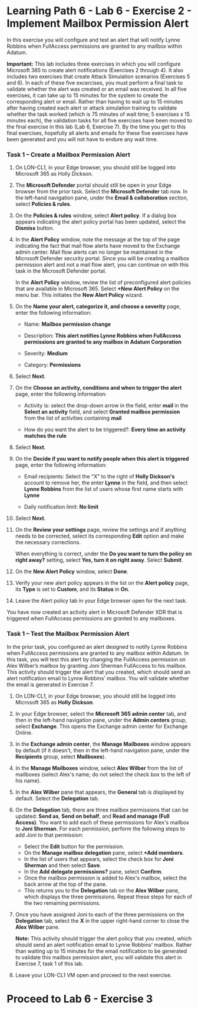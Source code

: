 # Learning Path 6 - Lab 6 - Exercise 2 - Implement Mailbox Permission Alert

In this exercise you will configure and test an alert that will notify Lynne Robbins when FullAccess permissions are granted to any mailbox within Adatum.

**Important:** This lab includes three exercises in which you will configure Microsoft 365 to create alert notifications (Exercises 2 through 4). It also includes two exercises that create Attack Simulation scenarios (Exercises 5 and 6). In each of these five excercises, you must perform a final task to validate whether the alert was created or an email was received. In all five exercises, it can take up to 15 minutes for the system to create the corresponding alert or email. Rather than having to wait up to 15 minutes after having created each alert or attack simulation training to validate whether the task worked (which is 75 minutes of wait time; 5 exercises x 15 minutes each), the validation tasks for all five exercises have been moved to the final exercise in this lab (Lab 6, Exercise 7). By the time you get to this final exercises, hopefully all alerts and emails for these five exercises have been generated and you will not have to endure any wait time.

### Task 1 – Create a Mailbox Permission Alert

1. On LON-CL1, in your Edge browser, you should still be logged into Microsoft 365 as Holly Dickson. 

2. The **Microsoft Defender** portal should still be open in your Edge browser from the prior task. Select the **Microsoft Defender** tab now. In the left-hand navigation pane, under the **Email & collaboration** section, select **Policies & rules**. 

3. On the **Policies & rules** window, select **Alert policy**. If a dialog box appears indicating the alert policy portal has been updated, select the **Dismiss** button.

4. In the **Alert Policy** window, note the message at the top of the page indicating the fact that mail flow alerts have moved to the Exchange admin center. Mail flow alerts can no longer be maintained in the Microsoft Defender security portal. Since you will be creating a mailbox permission alert and not a mail flow alert, you can continue on with this task in the Microsoft Defender portal. <br/> 

	In the **Alert Policy** window, review the list of preconfigured alert policies that are available in Microsoft 365. Select **+New Alert Policy** on the menu bar. This initiates the **New Alert Policy** wizard.

5. On the **Name your alert, categorize it, and choose a severity** page, enter the following information:

	- Name: **Mailbox permission change**

	- Description: **This alert notifies Lynne Robbins when FullAccess permissions are granted to any mailbox in Adatum Corporation**

	- Severity: **Medium**

	- Category: **Permissions**

6. Select **Next**.

7. On the **Choose an activity, conditions and when to trigger the alert** page, enter the following information:

	- Activity is: select the drop-down arrow in the field, enter **mail** in the **Select an activity** field, and select **Granted mailbox permission** from the list of activities containing **mail**

	- How do you want the alert to be triggered?: **Every time an activity matches the rule**

8. Select **Next**.

9. On the **Decide if you want to notify people when this alert is triggered** page, enter the following information:

	- Email recipients: Select the "X" to the right of **Holly Dickson's** account to remove her, the enter **Lynne** in the field, and then select **Lynne Robbins** from the list of users whose first name starts with **Lynne**

	- Daily notification limit: **No limit**

10. Select **Next**.

11. On the **Review your settings** page, review the settings and if anything needs to be corrected, select its corresponding **Edit** option and make the necessary corrections. <br/>

	When everything is correct, under the **Do you want to turn the policy on right away?** setting, select **Yes, turn it on right away**. Select **Submit**.

12. On the **New Alert Policy** window, select **Done**.

13. Verify your new alert policy appears in the list on the **Alert policy** page, its **Type** is set to **Custom**, and its **Status** in **On**.

14. Leave the Alert policy tab in your Edge browser open for the next task.

You have now created an activity alert in Microsoft Defender XDR that is triggered when FullAccess permissions are granted to any mailboxes.

### Task 1 – Test the Mailbox Permission Alert

In the prior task, you configured an alert designed to notify Lynne Robbins when FullAccess permissions are granted to any mailbox within Adatum. In this task, you will test this alert by changing the FullAccess permission on Alex Wilber’s mailbox by granting Joni Sherman FullAccess to his mailbox. This activity should trigger the alert that you created, which should send an alert notification email to Lynne Robbins’ mailbox. You will validate whether the email is generated in Exercise 7.

1. On LON-CL1, in your Edge browser, you should still be logged into Microsoft 365 as **Holly Dickson**. 

2. In your Edge browser, select the **Microsoft 365 admin center** tab, and then in the left-hand navigation pane, under the **Admin centers** group, select **Exchange**. This opens the Exchange admin center for Exchange Online.

3. In the **Exchange admin center**, the **Manage Mailboxes** window appears by default (if it doesn't, then in the left-hand navigation pane, under the **Recipients** group, select **Mailboxes**). 

4. In the **Manage Mailboxes** window, select **Alex Wilber** from the list of mailboxes (select Alex's name; do not select the check box to the left of his name).

5. In the **Alex Wilber** pane that appears, the **General** tab is displayed by default. Select the **Delegation** tab.

6. On the **Delegation** tab, there are three mailbox permissions that can be updated: **Send as**, **Send on behalf**, and **Read and manage (Full Access)**. You want to add each of these permissions for Alex's mailbox to **Joni Sherman**. For each permission, perform the following steps to add Joni to that permission: <br/>

	- Select the **Edit** button for the permission. 
	- On the **Manage mailbox delegation** pane, select **+Add members**.
	- In the list of users that appears, select the check box for **Joni Sherman** and then select **Save**.
	- In the **Add delegate permissions?** pane, select **Confirm**.
	- Once the mailbox permission is added to Alex's mailbox, select the back arrow at the top of the pane. 
	- This returns you to the **Delegation** tab on the **Alex Wilber** pane, which displays the three permissions. Repeat these steps for each of the two remaining permissions. 

7. Once you have assigned Joni to each of the three permissions on the **Delegation** tab, select the **X** in the upper right-hand corner to close the **Alex Wilber** pane. <br/>

	**Note:** This activity should trigger the alert policy that you created, which should send an alert notification email to Lynne Robbins’ mailbox. Rather than waiting up to 15 minutes for the email notification to be generated to validate this mailbox permission alert, you will validate this alert in Exercise 7, task 1 of this lab.
   
8. Leave your LON-CL1 VM open and proceed to the next exercise.


# Proceed to Lab 6 - Exercise 3

